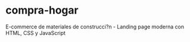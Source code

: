# compra-hogar
E-commerce de materiales de construcci?n - Landing page moderna con HTML, CSS y JavaScript
